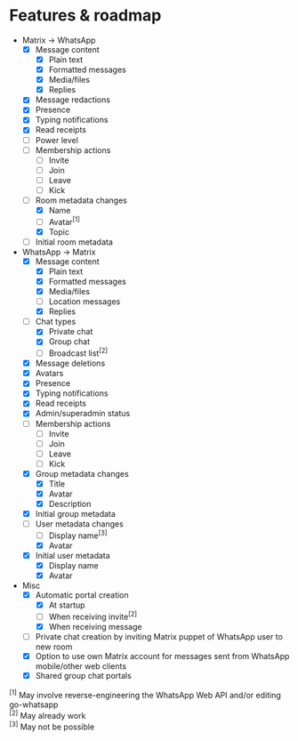 # Features & roadmap
* Matrix → WhatsApp
  * [x] Message content
    * [x] Plain text
    * [x] Formatted messages
    * [x] Media/files
    * [x] Replies
  * [x] Message redactions
  * [x] Presence
  * [x] Typing notifications
  * [x] Read receipts
  * [ ] Power level
  * [ ] Membership actions
    * [ ] Invite
    * [ ] Join
    * [ ] Leave
    * [ ] Kick
  * [ ] Room metadata changes
    * [x] Name
    * [ ] Avatar<sup>[1]</sup>
    * [x] Topic
  * [ ] Initial room metadata
* WhatsApp → Matrix
  * [x] Message content
    * [x] Plain text
    * [x] Formatted messages
    * [x] Media/files
    * [ ] Location messages
    * [x] Replies
  * [ ] Chat types
    * [x] Private chat
    * [x] Group chat
    * [ ] Broadcast list<sup>[2]</sup>
  * [x] Message deletions
  * [x] Avatars
  * [x] Presence
  * [x] Typing notifications
  * [x] Read receipts
  * [x] Admin/superadmin status
  * [ ] Membership actions
    * [ ] Invite
    * [ ] Join
    * [ ] Leave
    * [ ] Kick
  * [x] Group metadata changes
    * [x] Title
    * [x] Avatar
    * [x] Description
  * [x] Initial group metadata
  * [ ] User metadata changes
    * [ ] Display name<sup>[3]</sup>
    * [x] Avatar
  * [x] Initial user metadata
    * [x] Display name
    * [x] Avatar
* Misc
  * [x] Automatic portal creation
    * [x] At startup
    * [ ] When receiving invite<sup>[2]</sup>
    * [x] When receiving message
  * [ ] Private chat creation by inviting Matrix puppet of WhatsApp user to new room
  * [x] Option to use own Matrix account for messages sent from WhatsApp mobile/other web clients
  * [x] Shared group chat portals

<sup>[1]</sup> May involve reverse-engineering the WhatsApp Web API and/or editing go-whatsapp  
<sup>[2]</sup> May already work  
<sup>[3]</sup> May not be possible  
